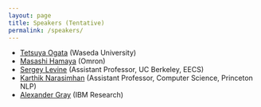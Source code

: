 ```yaml
---
layout: page
title: Speakers (Tentative)
permalink: /speakers/
---
```


* [Tetsuya Ogata](https://ogata-lab.jp/) (Waseda University)
* [Masashi Hamaya](https://scholar.google.co.jp/citations?user=Khb7qw8AAAAJ&hl=ja) (Omron)
* [Sergey Levine](https://people.eecs.berkeley.edu/~svlevine/) (Assistant Professor, UC Berkeley, EECS)
* [Karthik Narasimhan](https://www.cs.princeton.edu/~karthikn/) (Assistant Professor, Computer Science, Princeton NLP)
* [Alexander Gray](https://www.linkedin.com/in/alexander-gray-b554b64/) (IBM Research)
